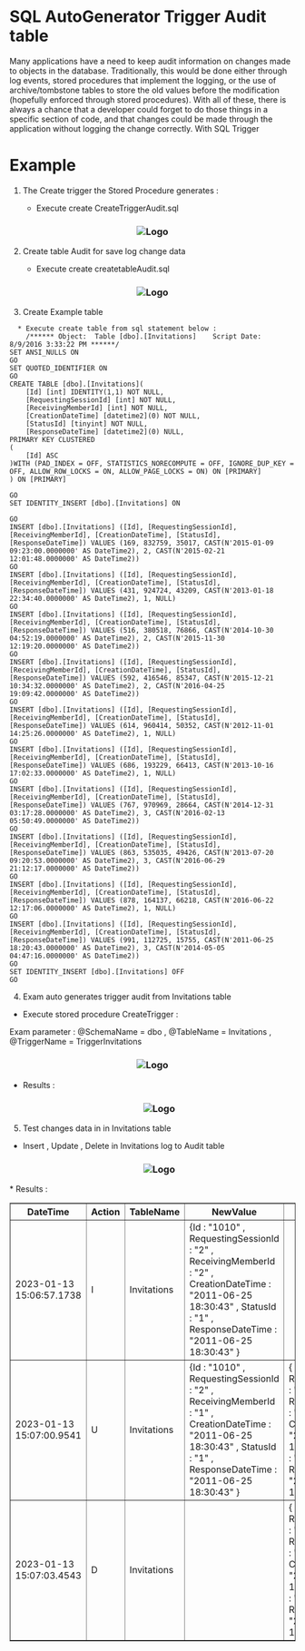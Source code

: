 # SQL AutoGenerator Trigger Audit table

Many applications have a need to keep audit information on changes made to objects in the database. Traditionally, this would be done either through log events, stored procedures that implement the logging, or the use of archive/tombstone tables to store the old values before the modification (hopefully enforced through stored procedures). With all of these, there is always a chance that a developer could forget to do those things in a specific section of code, and that changes could be made through the application without logging the change correctly. With SQL Trigger

# Example
1. The Create trigger the Stored Procedure generates :

    * Execute create CreateTriggerAudit.sql

<h3 align="center">
    <img src="https://drive.google.com/uc?export=view&id=1Oxyh6_qx3fy40K0xdYP5bX9YSAibJ6w0" alt="Logo">
</h3>

2. Create table Audit for save log change data

    * Execute create createtableAudit.sql
 
 <h3 align="center">
    <img src="https://drive.google.com/uc?export=view&id=1P0nNGlTBK50yzWrH7onNxzyFv28QNcyD" alt="Logo">
</h3>

3. Create Example table 
```shell
  * Execute create table from sql statement below :
    /****** Object:  Table [dbo].[Invitations]    Script Date: 8/9/2016 3:33:22 PM ******/
SET ANSI_NULLS ON
GO
SET QUOTED_IDENTIFIER ON
GO
CREATE TABLE [dbo].[Invitations](
	[Id] [int] IDENTITY(1,1) NOT NULL,
	[RequestingSessionId] [int] NOT NULL,
	[ReceivingMemberId] [int] NOT NULL,
	[CreationDateTime] [datetime2](0) NOT NULL,
	[StatusId] [tinyint] NOT NULL,
	[ResponseDateTime] [datetime2](0) NULL,
PRIMARY KEY CLUSTERED 
(
	[Id] ASC
)WITH (PAD_INDEX = OFF, STATISTICS_NORECOMPUTE = OFF, IGNORE_DUP_KEY = OFF, ALLOW_ROW_LOCKS = ON, ALLOW_PAGE_LOCKS = ON) ON [PRIMARY]
) ON [PRIMARY]

GO
SET IDENTITY_INSERT [dbo].[Invitations] ON 

GO
INSERT [dbo].[Invitations] ([Id], [RequestingSessionId], [ReceivingMemberId], [CreationDateTime], [StatusId], [ResponseDateTime]) VALUES (169, 832759, 35017, CAST(N'2015-01-09 09:23:00.0000000' AS DateTime2), 2, CAST(N'2015-02-21 12:01:48.0000000' AS DateTime2))
GO
INSERT [dbo].[Invitations] ([Id], [RequestingSessionId], [ReceivingMemberId], [CreationDateTime], [StatusId], [ResponseDateTime]) VALUES (431, 924724, 43209, CAST(N'2013-01-18 22:34:40.0000000' AS DateTime2), 1, NULL)
GO
INSERT [dbo].[Invitations] ([Id], [RequestingSessionId], [ReceivingMemberId], [CreationDateTime], [StatusId], [ResponseDateTime]) VALUES (516, 380518, 76866, CAST(N'2014-10-30 04:52:19.0000000' AS DateTime2), 2, CAST(N'2015-11-30 12:19:20.0000000' AS DateTime2))
GO
INSERT [dbo].[Invitations] ([Id], [RequestingSessionId], [ReceivingMemberId], [CreationDateTime], [StatusId], [ResponseDateTime]) VALUES (592, 416546, 85347, CAST(N'2015-12-21 10:34:32.0000000' AS DateTime2), 2, CAST(N'2016-04-25 19:09:42.0000000' AS DateTime2))
GO
INSERT [dbo].[Invitations] ([Id], [RequestingSessionId], [ReceivingMemberId], [CreationDateTime], [StatusId], [ResponseDateTime]) VALUES (614, 960414, 50352, CAST(N'2012-11-01 14:25:26.0000000' AS DateTime2), 1, NULL)
GO
INSERT [dbo].[Invitations] ([Id], [RequestingSessionId], [ReceivingMemberId], [CreationDateTime], [StatusId], [ResponseDateTime]) VALUES (686, 193229, 66413, CAST(N'2013-10-16 17:02:33.0000000' AS DateTime2), 1, NULL)
GO
INSERT [dbo].[Invitations] ([Id], [RequestingSessionId], [ReceivingMemberId], [CreationDateTime], [StatusId], [ResponseDateTime]) VALUES (767, 970969, 28664, CAST(N'2014-12-31 03:17:28.0000000' AS DateTime2), 3, CAST(N'2016-02-13 05:50:49.0000000' AS DateTime2))
GO
INSERT [dbo].[Invitations] ([Id], [RequestingSessionId], [ReceivingMemberId], [CreationDateTime], [StatusId], [ResponseDateTime]) VALUES (863, 535035, 49426, CAST(N'2013-07-20 09:20:53.0000000' AS DateTime2), 3, CAST(N'2016-06-29 21:12:17.0000000' AS DateTime2))
GO
INSERT [dbo].[Invitations] ([Id], [RequestingSessionId], [ReceivingMemberId], [CreationDateTime], [StatusId], [ResponseDateTime]) VALUES (878, 164137, 66218, CAST(N'2016-06-22 12:17:06.0000000' AS DateTime2), 1, NULL)
GO
INSERT [dbo].[Invitations] ([Id], [RequestingSessionId], [ReceivingMemberId], [CreationDateTime], [StatusId], [ResponseDateTime]) VALUES (991, 112725, 15755, CAST(N'2011-06-25 18:20:43.0000000' AS DateTime2), 3, CAST(N'2014-05-05 04:47:16.0000000' AS DateTime2))
GO
SET IDENTITY_INSERT [dbo].[Invitations] OFF
GO
```

4. Exam auto generates trigger audit from Invitations table
  * Execute stored procedure CreateTrigger : 
  
  Exam parameter : @SchemaName = dbo , @TableName	= Invitations , @TriggerName = TriggerInvitations
  
   <h3 align="center">
    <img src="https://drive.google.com/uc?export=view&id=1P2EAGHbe3tTJA_vCaYzpIVIBQyOVsNqv" alt="Logo">
</h3>

 * Results : 
    <h3 align="center">
    <img src="https://drive.google.com/uc?export=view&id=1P7bj7uVVotHsvkLTSQWERI7MHevdJcRn" alt="Logo">
</h3>

5. Test changes data in in Invitations table 
  * Insert , Update , Delete in Invitations log to Audit table
    <h3 align="center">
    <img src="https://drive.google.com/uc?export=view&id=1PFjx_lcjoM6oObiOFKJcDM4zQ5GG63r7" alt="Logo">
</h3>
 * Results : 
 
<table border="1">
    <tr>
        <th>DateTime</th>
        <th>Action</th>
        <th>TableName</th>
        <th>NewValue</th>
        <th>OriginalValue</th>
        <th>ActionBy</th>
        <th>MachineName</th>
    </tr>
    <tr xmlns:xsi="http://www.w3.org/2001/XMLSchema-instance">
        <td>2023-01-13 15:06:57.1738</td>
        <td>I</td>
        <td>Invitations</td>
        <td>{Id : "1010" ,&#x0D; RequestingSessionId : "2" ,&#x0D; ReceivingMemberId : "2" ,&#x0D; CreationDateTime : "2011-06-25 18:30:43" ,&#x0D; StatusId : "1" ,&#x0D; ResponseDateTime : "2011-06-25 18:30:43" &#x0D; }</td>
        <td></td>
        <td>DESKTOP-8F7UHRL\User</td>
        <td>DESKTOP-8F7UHRL</td>
    </tr>
    <tr xmlns:xsi="http://www.w3.org/2001/XMLSchema-instance">
        <td>2023-01-13 15:07:00.9541</td>
        <td>U</td>
        <td>Invitations</td>
        <td>{Id : "1010" ,&#x0D; RequestingSessionId : "2" ,&#x0D; ReceivingMemberId : "1" ,&#x0D; CreationDateTime : "2011-06-25 18:30:43" ,&#x0D; StatusId : "1" ,&#x0D; ResponseDateTime : "2011-06-25 18:30:43" &#x0D; }</td>
        <td>{&#x0D; Id : "1010" ,&#x0D; RequestingSessionId : "2" ,&#x0D; ReceivingMemberId : "2" ,&#x0D; CreationDateTime : "2011-06-25 18:30:43" ,&#x0D; StatusId : "1" ,&#x0D; ResponseDateTime : "2011-06-25 18:30:43" &#x0D; }</td>
        <td>DESKTOP-8F7UHRL\User</td>
        <td>DESKTOP-8F7UHRL</td>
    </tr>
    <tr xmlns:xsi="http://www.w3.org/2001/XMLSchema-instance">
        <td>2023-01-13 15:07:03.4543</td>
        <td>D</td>
        <td>Invitations</td>
        <td></td>
        <td>{&#x0D; Id : "1010" ,&#x0D; RequestingSessionId : "2" ,&#x0D; ReceivingMemberId : "1" ,&#x0D; CreationDateTime : "2011-06-25 18:30:43" ,&#x0D; StatusId : "1" ,&#x0D; ResponseDateTime : "2011-06-25 18:30:43" &#x0D; }</td>
        <td>DESKTOP-8F7UHRL\User</td>
        <td>DESKTOP-8F7UHRL</td>
    </tr>
</table>

  
